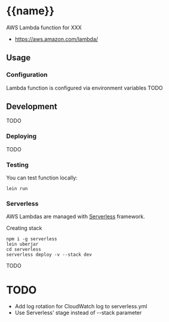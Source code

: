 # {{name}}

AWS Lambda function for XXX

* https://aws.amazon.com/lambda/

## Usage

### Configuration

Lambda function is configured via environment variables TODO


## Development

TODO

### Deploying

TODO

### Testing

You can test function locally:

```
lein run
```

### Serverless

AWS Lambdas are managed with [Serverless](https://serverless.com/) framework.

Creating stack
```
npm i -g serverless
lein uberjar
cd serverless
serverless deploy -v --stack dev
```

TODO

# TODO 
- Add log rotation for CloudWatch log to serverless.yml
- Use Serverless' stage instead of --stack parameter